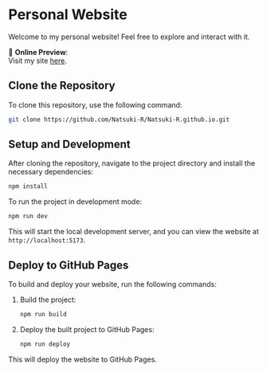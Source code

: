 
# Personal Website

Welcome to my personal website! Feel free to explore and interact with it.

🔗 **Online Preview**:  
Visit my site [here](https://natsuki-r.github.io/).

## Clone the Repository

To clone this repository, use the following command:

```bash
git clone https://github.com/Natsuki-R/Natsuki-R.github.io.git
```

## Setup and Development

After cloning the repository, navigate to the project directory and install the necessary dependencies:

```bash
npm install
```

To run the project in development mode:

```bash
npm run dev
```

This will start the local development server, and you can view the website at `http://localhost:5173`.

## Deploy to GitHub Pages

To build and deploy your website, run the following commands:

1. Build the project:

    ```bash
    npm run build
    ```

2. Deploy the built project to GitHub Pages:

    ```bash
    npm run deploy
    ```

This will deploy the website to GitHub Pages.
